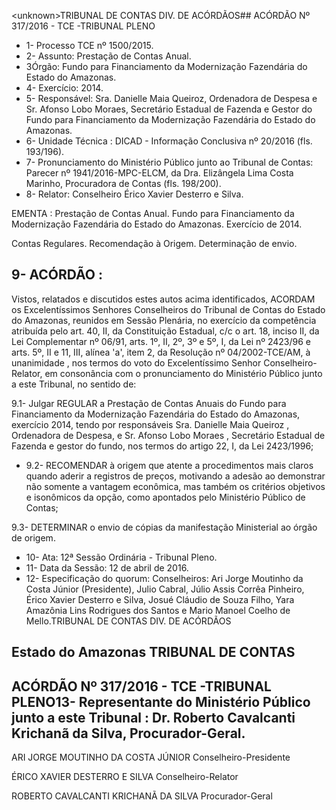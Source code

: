 &lt;unknown&gt;TRIBUNAL DE CONTAS DIV. DE ACÓRDÃOS## ACÓRDÃO Nº 317/2016 - TCE -TRIBUNAL PLENO

- 1- Processo TCE nº 1500/2015.
- 2- Assunto: Prestação de Contas Anual.
- 3Órgão: Fundo  para  Financiamento  da  Modernização  Fazendária  do  Estado  do Amazonas.
- 4- Exercício: 2014.
- 5- Responsável: Sra. Danielle Maia Queiroz, Ordenadora de Despesa e Sr. Afonso Lobo Moraes,  Secretário  Estadual  de  Fazenda  e  Gestor  do  Fundo  para  Financiamento  da Modernização Fazendária do Estado do Amazonas.
- 6- Unidade Técnica : DICAD - Informação Conclusiva nº 20/2016 (fls. 193/196).
- 7-  Pronunciamento  do Ministério Público  junto  ao Tribunal  de Contas: Parecer  nº 1941/2016-MPC-ELCM, da Dra. Elizângela Lima Costa Marinho, Procuradora de Contas (fls. 198/200).
- 8- Relator: Conselheiro Érico Xavier Desterro e Silva.

EMENTA : Prestação de Contas Anual. Fundo para Financiamento  da  Modernização  Fazendária  do Estado do Amazonas. Exercício de 2014.

Contas Regulares. Recomendação à Origem. Determinação de envio.

## 9- ACÓRDÃO :

Vistos, relatados e discutidos estes autos acima identificados, ACORDAM os Excelentíssimos Senhores Conselheiros do Tribunal de Contas do Estado do Amazonas, reunidos em Sessão Plenária, no exercício da competência atribuída pelo art. 40,  II, da Constituição Estadual, c/c o art. 18, inciso II, da Lei Complementar nº 06/91, arts. 1º, II, 2º, 3º e 5º,  I,  da  Lei  nº  2423/96 e arts. 5º,  II e 11,  III, alínea 'a',  item 2, da Resolução nº 04/2002-TCE/AM, à  unanimidade , nos  termos  do  voto  do  Excelentíssimo  Senhor Conselheiro-Relator, em consonância com o pronunciamento do Ministério Público junto a este Tribunal, no sentido de:

9.1-  Julgar  REGULAR a  Prestação  de  Contas  Anuais  do  Fundo  para Financiamento  da  Modernização  Fazendária  do  Estado  do  Amazonas,  exercício  2014, tendo  por  responsáveis  Sra. Danielle  Maia  Queiroz ,  Ordenadora  de  Despesa,  e  Sr. Afonso Lobo Moraes , Secretário Estadual de Fazenda e gestor do fundo, nos termos do artigo 22, I, da Lei 2423/1996;

- 9.2-  RECOMENDAR à  origem  que  atente  a  procedimentos  mais  claros quando aderir a registros de preços, motivando a adesão ao demonstrar não somente a vantagem econômica, mas também os critérios objetivos e isonômicos da opção, como apontados pelo Ministério Público de Contas;

9.3- DETERMINAR o envio de cópias da manifestação Ministerial ao órgão de origem.

- 10- Ata: 12ª Sessão Ordinária - Tribunal Pleno.
- 11- Data da Sessão: 12 de abril de 2016.
- 12-  Especificação  do  quorum: Conselheiros:  Ari  Jorge  Moutinho  da  Costa  Júnior (Presidente),  Julio  Cabral,  Júlio  Assis  Corrêa  Pinheiro,  Érico  Xavier  Desterro  e  Silva, Josué Cláudio de Souza Filho, Yara Amazônia Lins Rodrigues dos Santos e Mario Manoel Coelho de Mello.TRIBUNAL DE CONTAS DIV. DE ACÓRDÃOS

## Estado do Amazonas TRIBUNAL DE CONTAS

## ACÓRDÃO Nº 317/2016 - TCE -TRIBUNAL PLENO13- Representante do Ministério Público junto a este Tribunal : Dr. Roberto Cavalcanti Krichanã da Silva, Procurador-Geral.

ARI JORGE MOUTINHO DA COSTA JÚNIOR Conselheiro-Presidente

ÉRICO XAVIER DESTERRO E SILVA Conselheiro-Relator

ROBERTO CAVALCANTI KRICHANÃ DA SILVA Procurador-Geral